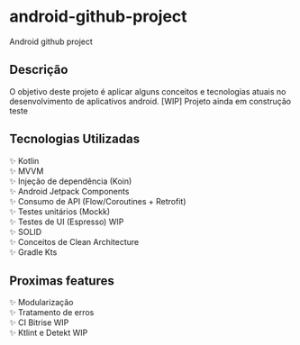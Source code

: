 # android-github-project
Android github project

## Descrição
O objetivo deste projeto é aplicar alguns conceitos e tecnologias atuais no desenvolvimento de aplicativos android.
[WIP] Projeto ainda em construção teste

## Tecnologias Utilizadas

✨ Kotlin </br>
✨ MVVM </br>
✨ Injeção de dependência (Koin) </br>
✨ Android Jetpack Components </br>
✨ Consumo de API (Flow/Coroutines + Retrofit) </br>
✨ Testes unitários (Mockk) </br>
✨ Testes de UI (Espresso) WIP </br>
✨ SOLID </br>
✨ Conceitos de Clean Architecture </br>
✨ Gradle Kts </br>


## Proximas features
✨ Modularização </br>
✨ Tratamento de erros </br>
✨ CI Bitrise WIP</br>
✨ Ktlint e Detekt WIP </br>
